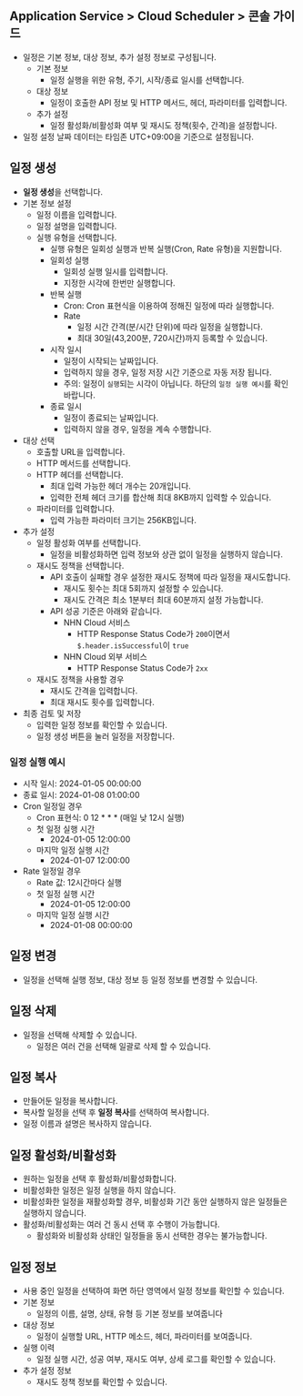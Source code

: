 ## Application Service > Cloud Scheduler > 콘솔 가이드
* 일정은 기본 정보, 대상 정보, 추가 설정 정보로 구성됩니다.
    * 기본 정보
        * 일정 실행을 위한 유형, 주기, 시작/종료 일시를 선택합니다.
    * 대상 정보
        * 일정이 호출한 API 정보 및 HTTP 메서드, 헤더, 파라미터를 입력합니다.
    * 추가 설정
        * 일정 활성화/비활성화 여부 및 재시도 정책(횟수, 간격)을 설정합니다.
* 일정 설정 날짜 데이터는 타임존 UTC+09:00을 기준으로 설정됩니다.
## 일정 생성
* **일정 생성**을 선택합니다.
* 기본 정보 설정
    * 일정 이름을 입력합니다.
    * 일정 설명을 입력합니다.
    * 실행 유형을 선택합니다.
        * 실행 유형은 일회성 실행과 반복 실행(Cron, Rate 유형)을 지원합니다.
        * 일회성 실행
            * 일회성 실행 일시를 입력합니다.
            * 지정한 시각에 한번만 실행합니다.
        * 반복 실행
            * Cron: Cron 표현식을 이용하여 정해진 일정에 따라 실행합니다.
            * Rate
                * 일정 시간 간격(분/시간 단위)에 따라 일정을 실행합니다.
                * 최대 30일(43,200분, 720시간)까지 등록할 수 있습니다.
        * 시작 일시
            * 일정이 시작되는 날짜입니다.
            * 입력하지 않을 경우, 일정 저장 시간 기준으로 자동 저장 됩니다.
            * 주의: 일정이 `실행`되는 시각이 아닙니다. 하단의 `일정 실행 예시`를 확인 바랍니다.
        * 종료 일시
            * 일정이 종료되는 날짜입니다.
            * 입력하지 않을 경우, 일정을 계속 수행합니다.
* 대상 선택
    * 호출할 URL을 입력합니다.
    * HTTP 메서드를 선택합니다.
    * HTTP 헤더를 선택합니다.
        * 최대 입력 가능한 헤더 개수는 20개입니다.
        * 입력한 전체 헤더 크기를 합산해 최대 8KB까지 입력할 수 있습니다.
    * 파라미터를 입력합니다.
        * 입력 가능한 파라미터 크기는 256KB입니다.
* 추가 설정
    * 일정 활성화 여부를 선택합니다.
        * 일정을 비활성화하면 입력 정보와 상관 없이 일정을 실행하지 않습니다.
    * 재시도 정책을 선택합니다.
        * API 호출이 실패할 경우 설정한 재시도 정책에 따라 일정을 재시도합니다.
            * 재시도 횟수는 최대 5회까지 설정할 수 있습니다.
            * 재시도 간격은 최소 1분부터 최대 60분까지 설정 가능합니다.
        * API 성공 기준은 아래와 같습니다.
            * NHN Cloud 서비스
                * HTTP Response Status Code가 `200`이면서 `$.header.isSuccessful`이 `true`
            * NHN Cloud 외부 서비스
                * HTTP Response Status Code가 `2xx`
    * 재시도 정책을 사용할 경우
        * 재시도 간격을 입력합니다.
        * 최대 재시도 횟수를 입력합니다.
* 최종 검토 및 저장
    * 입력한 일정 정보를 확인할 수 있습니다.
    * 일정 생성 버튼을 눌러 일정을 저장합니다.
### 일정 실행 예시
* 시작 일시: 2024-01-05 00:00:00
* 종료 일시: 2024-01-08 01:00:00
* Cron 일정일 경우
    * Cron 표현식: 0 12 \* \* \* (매일 낮 12시 실행)
    * 첫 일정 실행 시간
        * 2024-01-05 12:00:00
    * 마지막 일정 실행 시간
        * 2024-01-07 12:00:00
* Rate 일정일 경우
    * Rate 값: 12시간마다 실행
    * 첫 일정 실행 시간
        * 2024-01-05 12:00:00
    * 마지막 일정 실행 시간
        * 2024-01-08 00:00:00
## 일정 변경
* 일정을 선택해 실행 정보, 대상 정보 등 일정 정보를 변경할 수 있습니다.
## 일정 삭제
* 일정을 선택해 삭제할 수 있습니다.
    * 일정은 여러 건을 선택해 일괄로 삭제 할 수 있습니다.
## 일정 복사
* 만들어둔 일정을 복사합니다.
* 복사할 일정을 선택 후 **일정 복사**를 선택하여 복사합니다.
* 일정 이름과 설명은 복사하지 않습니다.
## 일정 활성화/비활성화
* 원하는 일정을 선택 후 활성화/비활성화합니다.
* 비활성화한 일정은 일정 실행을 하지 않습니다.
* 비활성화한 일정을 재활성화할 경우, 비활성화 기간 동안 실행하지 않은 일정들은 실행하지 않습니다.
* 활성화/비활성화는 여러 건 동시 선택 후 수행이 가능합니다.
    * 활성화와 비활성화 상태인 일정들을 동시 선택한 경우는 불가능합니다.
## 일정 정보
* 사용 중인 일정을 선택하여 화면 하단 영역에서 일정 정보를 확인할 수 있습니다.
* 기본 정보
    * 일정의 이름, 설명, 상태, 유형 등 기본 정보를 보여줍니다
* 대상 정보
    * 일정이 실행할 URL, HTTP 메소드, 헤더, 파라미터를 보여줍니다.
* 실행 이력
    * 일정 실행 시간, 성공 여부, 재시도 여부, 상세 로그를 확인할 수 있습니다.
* 추가 설정 정보
    * 재시도 정책 정보를 확인할 수 있습니다.
